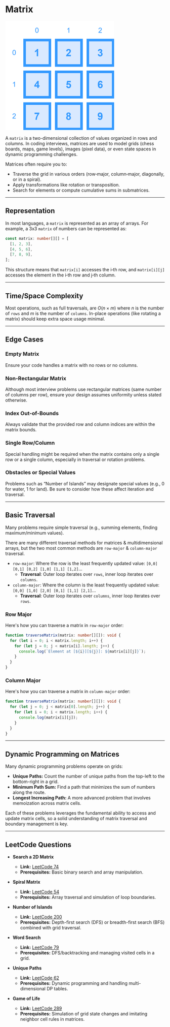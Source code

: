 # Matrix

![matrix.svg](_images/matrix.svg)

A `matrix` is a two-dimensional collection of values organized in rows and columns. In coding interviews, matrices are used to model grids (chess boards, maps, game levels), images (pixel data), or even state spaces in dynamic programming challenges.

Matrices often require you to:

- Traverse the grid in various orders (row‑major, column‑major, diagonally, or in a spiral).
- Apply transformations like rotation or transposition.
- Search for elements or compute cumulative sums in submatrices.
___

## Representation

In most languages, a `matrix` is represented as an array of arrays. For example, a 3x3 `matrix` of numbers can be represented as:
```ts
const matrix: number[][] = [
  [1, 2, 3],
  [4, 5, 6],
  [7, 8, 9],
];
```

This structure means that `matrix[i]` accesses the i‑th row, and `matrix[i][j]` accesses the element in the i‑th row and j‑th column.
___

## Time/Space Complexity

Most operations, such as full traversals, are $O(n \times m)$ where $n$ is the number of `rows` and $m$ is the number of `columns`. In-place operations (like rotating a matrix) should keep extra space usage minimal.
___

## Edge Cases
### Empty Matrix

Ensure your code handles a matrix with no rows or no columns.

### Non-Rectangular Matrix

Although most interview problems use rectangular matrices (same number of columns per row), ensure your design assumes uniformity unless stated otherwise.

### Index Out-of-Bounds

Always validate that the provided row and column indices are within the matrix bounds.

### Single Row/Column

Special handling might be required when the matrix contains only a single row or a single column, especially in traversal or rotation problems.

### Obstacles or Special Values

Problems such as “Number of Islands” may designate special values (e.g., 0 for water, 1 for land). Be sure to consider how these affect iteration and traversal.
___

## Basic Traversal

Many problems require simple traversal (e.g., summing elements, finding maximum/minimum values).

There are many different traversal methods for matrices & multidimensional arrays, but the two most common methods are `row-major` & `column-major` traversal.

* `row-major`: Where the row is the least frequently updated value: `[0,0] [0,1] [0,2] [1,0] [1,1] [1,2]`...
    * **Traversal**: Outer loop iterates over `rows`, inner loop iterates over `columns`.
* `column-major`: Where the column is the least frequently updated value: `[0,0] [1,0] [2,0] [0,1] [1,1] [2,1]`...
    * **Traversal**: Outer loop iterates over `columns`, inner loop iterates over `rows`.



### Row Major
Here's how you can traverse a matrix in `row‑major` order:

```ts
function traverseMatrix(matrix: number[][]): void {
  for (let i = 0; i < matrix.length; i++) {
    for (let j = 0; j < matrix[i].length; j++) {
      console.log(`Element at [${i}][${j}]: ${matrix[i][j]}`);
    }
  }
}
```

### Column Major
Here's how you can traverse a matrix in `column‑major` order:

```ts
function traverseMatrix(matrix: number[][]): void {
  for (let j = 0; j < matrix[0].length; j++) {
    for (let i = 0; i < matrix.length; i++) {
      console.log(matrix[i][j]);
    }
  }
}
```
___

## Dynamic Programming on Matrices

Many dynamic programming problems operate on grids:

- **Unique Paths:** Count the number of unique paths from the top-left to the bottom-right in a grid.
- **Minimum Path Sum:** Find a path that minimizes the sum of numbers along the route.
- **Longest Increasing Path:** A more advanced problem that involves memoization across matrix cells.

Each of these problems leverages the fundamental ability to access and update matrix cells, so a solid understanding of matrix traversal and boundary management is key.

___


## LeetCode Questions

- **Search a 2D Matrix**
    - **Link:** [LeetCode 74](https://leetcode.com/problems/search-a-2d-matrix/)
    - **Prerequisites:** Basic binary search and array manipulation.

- **Spiral Matrix**
    - **Link:** [LeetCode 54](https://leetcode.com/problems/spiral-matrix/)
    - **Prerequisites:** Array traversal and simulation of loop boundaries.

- **Number of Islands**
    - **Link:** [LeetCode 200](https://leetcode.com/problems/number-of-islands/)
    - **Prerequisites:** Depth-first search (DFS) or breadth-first search (BFS) combined with grid traversal.

- **Word Search**
    - **Link:** [LeetCode 79](https://leetcode.com/problems/word-search/)
    - **Prerequisites:** DFS/backtracking and managing visited cells in a grid.

- **Unique Paths**
    - **Link:** [LeetCode 62](https://leetcode.com/problems/unique-paths/)
    - **Prerequisites:** Dynamic programming and handling multi-dimensional DP tables.

- **Game of Life**
    - **Link:** [LeetCode 289](https://leetcode.com/problems/game-of-life/)
    - **Prerequisites:** Simulation of grid state changes and imitating neighbor cell rules in matrices.
